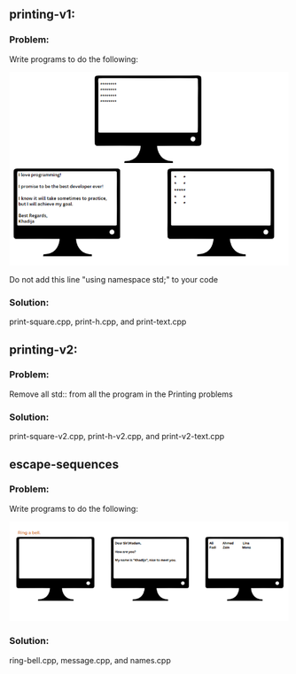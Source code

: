 ## printing-v1:

<h3>Problem:</h3>
<p>Write programs to do the following:</p>
<img src="printing-v1/Printing.PNG" alt="Problem 1">
<p>Do not add this line "using namespace std;" to your code</p>
<h3>Solution:</h3>
<p>print-square.cpp, print-h.cpp, and print-text.cpp</p>

## printing-v2:

<h3>Problem:</h3>
<p>Remove all std:: from all the program in the Printing problems</p>
<h3>Solution:</h3>
<p>print-square-v2.cpp, print-h-v2.cpp, and print-v2-text.cpp</p>

## escape-sequences

<h3>Problem:</h3>
<p>Write programs to do the following:</p>
<img src="escape-sequences/escape-seq.PNG" alt="escape-sequence problem">
<h3>Solution:</h3>
<p>ring-bell.cpp, message.cpp, and names.cpp</p>
